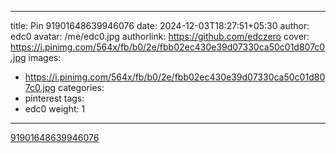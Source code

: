 
---
title: Pin 91901648639946076
date: 2024-12-03T18:27:51+05:30
author: edc0
avatar: /me/edc0.jpg
authorlink: https://github.com/edczero
cover: https://i.pinimg.com/564x/fb/b0/2e/fbb02ec430e39d07330ca50c01d807c0.jpg
images:
   - https://i.pinimg.com/564x/fb/b0/2e/fbb02ec430e39d07330ca50c01d807c0.jpg
categories:
  - pinterest
tags:
  - edc0
weight: 1
---

<!--more-->

[91901648639946076](https://in.pinterest.com/pin/91901648639946076/)

	